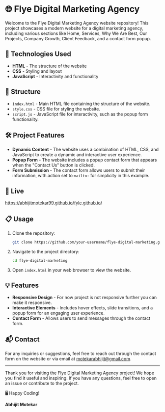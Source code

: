 # 🌐 Flye Digital Marketing Agency

Welcome to the Flye Digital Marketing Agency website repository! This project showcases a modern website for a digital marketing agency, including various sections like Home, Services, Why We Are Best, Our Projects, Company Growth, Client Feedback, and a contact form popup.

## 🚀 Technologies Used

- **HTML** - The structure of the website
- **CSS** - Styling and layout
- **JavaScript** - Interactivity and functionality

## 📂 Structure

- `index.html` - Main HTML file containing the structure of the website.
- `style.css` - CSS file for styling the website.
- `script.js` - JavaScript file for interactivity, such as the popup form functionality.

## 🛠️ Project Features

- **Dynamic Content** - The website uses a combination of HTML, CSS, and JavaScript to create a dynamic and interactive user experience.
- **Popup Form** - The website includes a popup contact form that appears when the "Contact Us" button is clicked.
- **Form Submission** - The contact form allows users to submit their information, with action set to `mailto:` for simplicity in this example.

## 📸 Live

https://abhijitmotekar99.github.io/fyle.github.io/


## 📋 Usage

1. Clone the repository:
    ```bash
    git clone https://github.com/your-username/flye-digital-marketing.git
    ```
2. Navigate to the project directory:
    ```bash
    cd flye-digital-marketing
    ```
3. Open `index.html` in your web browser to view the website.

## 💡 Features

- **Responsive Design** - For now project is not responsive further you can make it responsive.
- **Interactive Elements** - Includes hover effects, slide transitions, and a popup form for an engaging user experience.
- **Contact Form** - Allows users to send messages through the contact form.

## 📬 Contact

For any inquiries or suggestions, feel free to reach out through the contact form on the website or via email at [motekarabhijit@gmail.com](mailto:motekarabhijit@gmail.com).

---

Thank you for visiting the Flye Digital Marketing Agency project! We hope you find it useful and inspiring. If you have any questions, feel free to open an issue or contribute to the project.

🖥️ Happy Coding!

**Abhijit Motekar**
